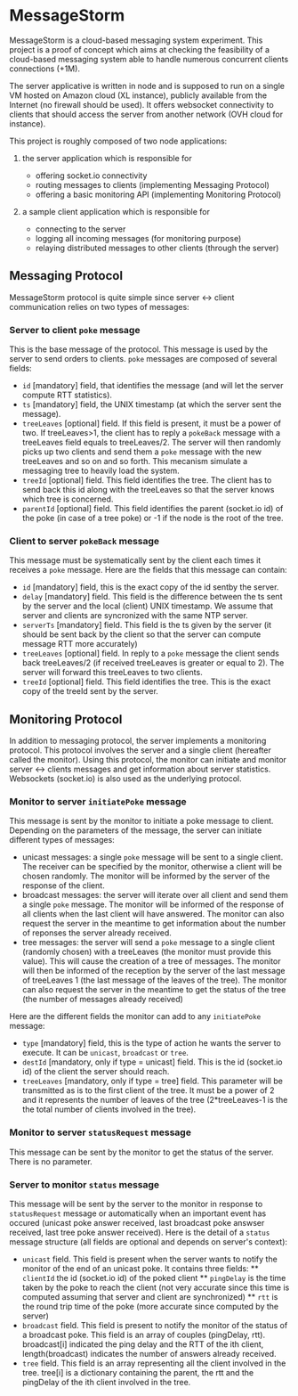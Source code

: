 MessageStorm
============

MessageStorm is a cloud-based messaging system experiment. This project is a proof of concept which aims at checking the feasibility of a cloud-based messaging system able to handle numerous concurrent clients connections (+1M).

The server applicative is written in node and is supposed to run on a single VM hosted on Amazon cloud (XL instance), publicly available from the Internet (no firewall should be used). It offers websocket connectivity to clients that should access the server from another network (OVH cloud for instance).


This project is roughly composed of two node applications:

1. the server application which is responsible for
	* offering socket.io connectivity
	* routing messages to clients (implementing Messaging Protocol)
	* offering a basic monitoring API (implementing Monitoring Protocol)

2. a sample client application which is responsible for
	* connecting to the server
	* logging all incoming messages (for monitoring purpose)
	* relaying distributed messages to other clients (through the server)


Messaging Protocol
------------------

MessageStorm protocol is quite simple since server <-> client communication relies on two types of messages:

### Server to client `poke` message

This is the base message of the protocol. This message is used by the server to send orders to clients. `poke` messages are composed of several fields:
* `id` [mandatory] field, that identifies the message (and will let the server compute RTT statistics).
* `ts` [mandatory] field, the UNIX timestamp (at which the server sent the message).
* `treeLeaves` [optional] field. If this field is present, it must be a power of two. If treeLeaves>1, the client has to reply a `pokeBack` message with a treeLeaves field equals to treeLeaves/2. The server will then randomly picks up two clients and send them a `poke` message with the new treeLeaves and so on and so forth. This mecanism simulate a messaging tree to heavily load the system.
* `treeId` [optional] field. This field identifies the tree. The client has to send back this id along with the treeLeaves so that the server knows which tree is concerned.
* `parentId` [optional] field. This field identifies the parent (socket.io id) of the poke (in case of a tree poke) or -1 if the node is the root of the tree.

### Client to server `pokeBack` message

This message must be systematically sent by the client each times it receives a `poke` message. Here are the fields that this message can contain:
* `id` [mandatory] field, this is the exact copy of the id sentby the server.
* `delay` [mandatory] field. This field is the difference between the ts sent by the server and the local (client) UNIX timestamp. We assume that server and clients are syncronized with the same NTP server.
* `serverTs` [mandatory] field. This field is the ts given by the server (it should be sent back by the client so that the server can compute message RTT more accurately)
* `treeLeaves` [optional] field. In reply to a `poke` message the client sends back treeLeaves/2 (if received treeLeaves is greater or equal to 2). The server will forward this treeLeaves to two clients.
* `treeId` [optional] field. This field identifies the tree. This is the exact copy of the treeId sent by the server.


Monitoring Protocol
-------------------

In addition to messaging protocol, the server implements a monitoring protocol. This protocol involves the server and a single client (hereafter called the monitor). Using this protocol, the monitor can initiate and monitor server <-> clients messages and get information about server statistics. Websockets (socket.io) is also used as the underlying protocol.


### Monitor to server `initiatePoke` message

This message is sent by the monitor to initiate a poke message to client. Depending on the parameters of the message, the server can initiate different types of messages:
* unicast messages: a single `poke` message will be sent to a single client. The receiver can be specified by the monitor, otherwise a client will be chosen randomly. The monitor will be informed by the server of the response of the client.
* broadcast messages: the server will iterate over all client and send them a single `poke` message. The monitor will be informed of the response of all clients when the last client will have answered. The monitor can also request the server in the meantime to get information about the number of reponses the server already received.
* tree messages: the server will send a `poke` message to a single client (randomly chosen) with a treeLeaves (the monitor must provide this value). This will cause the creation of a tree of messages. The monitor will then be informed of the reception by the server of the last message of treeLeaves 1 (the last message of the leaves of the tree). The monitor can also request the server in the meantime to get the status of the tree (the number of messages already received)

Here are the different fields the monitor can add to any `initiatePoke` message:
* `type` [mandatory] field, this is the type of action he wants the server to execute. It can be `unicast`, `broadcast` or `tree`.
* `destId` [mandatory, only if type = unicast] field. This is the id (socket.io id) of the client the server should reach.
* `treeLeaves` [mandatory, only if type = tree] field. This parameter will be transmitted as is to the first client of the tree. It must be a power of 2 and it represents the number of leaves of the tree (2*treeLeaves-1 is the the total number of clients involved in the tree).


### Monitor to server `statusRequest` message

This message can be sent by the monitor to get the status of the server. There is no parameter.

### Server to monitor `status` message

This message will be sent by the server to the monitor in response to `statusRequest` message or automatically when an important event has occured (unicast poke answer received, last broadcast poke answser received, last tree poke answer received). Here is the detail of a `status` message structure (all fields are optional and depends on server's context):
* `unicast` field. This field is present when the server wants to notify the monitor of the end of an unicast poke. It contains three fields:
** `clientId` the id (socket.io id) of the poked client
** `pingDelay` is the time taken by the poke to reach the client (not very accurate since this time is computed assuming that server and client are synchronized)
** `rtt` is the round trip time of the poke (more accurate since computed by the server)
* `broadcast` field. This field is present to notify the monitor of the status of a broadcast poke. This field is an array of couples (pingDelay, rtt). broadcast[i] indicated the ping delay and the RTT of the ith client, length(broadcast) indicates the number of answers already received.
* `tree` field. This field is an array representing all the client involved in the tree. tree[i] is a dictionary containing the parent, the rtt and the pingDelay of the ith client involved in the tree.



